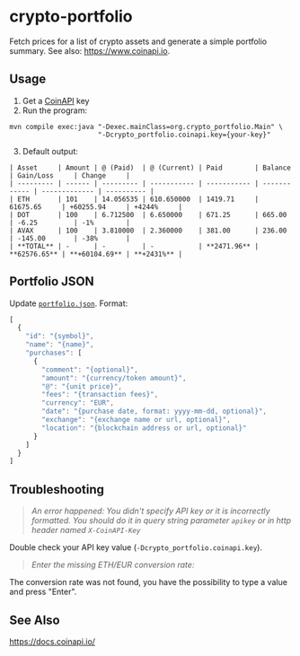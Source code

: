 # crypto-portfolio

Fetch prices for a list of crypto assets and generate a simple portfolio summary. See also: https://www.coinapi.io.

## Usage

1. Get a [CoinAPI](https://www.coinapi.io/) key
2. Run the program:

```console
mvn compile exec:java "-Dexec.mainClass=org.crypto_portfolio.Main" \ 
                      "-Dcrypto_portfolio.coinapi.key={your-key}"
```

3. Default output:

```console
| Asset     | Amount | @ (Paid)  | @ (Current) | Paid        | Balance      | Gain/Loss     | Change     |
| --------- | ------ | --------- | ----------- | ----------- | ------------ | ------------- | ---------- |
| ETH       | 101    | 14.056535 | 610.650000  | 1419.71     | 61675.65     | +60255.94     | +4244%     |
| DOT       | 100    | 6.712500  | 6.650000    | 671.25      | 665.00       | -6.25         | -1%        |
| AVAX      | 100    | 3.810000  | 2.360000    | 381.00      | 236.00       | -145.00       | -38%       |
| **TOTAL** | -      | -         | -           | **2471.96** | **62576.65** | **+60104.69** | **+2431%** |
```

## Portfolio JSON

Update [`portfolio.json`](./src/main/resources/portfolio.json). Format:

```javascript
[
  {
    "id": "{symbol}",
    "name": "{name}",
    "purchases": [
      {
        "comment": "{optional}",
        "amount": "{currency/token amount}",
        "@": "{unit price}",
        "fees": "{transaction fees}",
        "currency": "EUR",
        "date": "{purchase date, format: yyyy-mm-dd, optional}",
        "exchange": "{exchange name or url, optional}",
        "location": "{blockchain address or url, optional}"
      }
    ]
  }
]
```

## Troubleshooting

> _An error happened: You didn't specify API key or it is incorrectly formatted. You should do it in query string parameter `apikey` or in http header named `X-CoinAPI-Key`_

Double check your API key value (`-Dcrypto_portfolio.coinapi.key`).

> _Enter the missing ETH/EUR conversion rate:_

The conversion rate was not found, you have the possibility to type a value and press "Enter".

## See Also
https://docs.coinapi.io/
